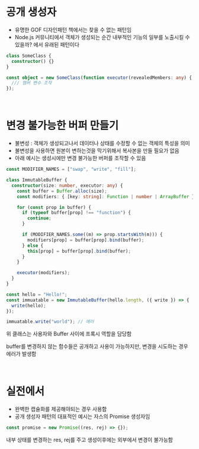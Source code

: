 # 공개 생성자

- 유명한 GOF 디자인패턴 책에서는 찾을 수 없는 패턴임
- Node.js 커뮤니티에서 객체가 생성되는 순간 내부적인 기능의 일부를 노출시킬 수 있을까? 에서 유래된 패턴이다

```ts
class SomeClass {
  constructor() {}
}

const object = new SomeClass(function executor(revealedMembers: any) {
  /// 멤버 변수 조작
});
```

<br/>

# 변경 불가능한 버퍼 만들기

- 불변성 : 객체가 생성되고나서 데이터나 상태를 수정할 수 없는 객체의 특성을 의미
- 불변성을 사용하면 원본이 변하는것을 막기위해서 복사본을 만들 필요가 없음
- 아래 예시는 생성시에만 변경 불가능한 버퍼를 조작할 수 있음

```ts
const MODIFIER_NAMES = ["swap", "write", "fill"];

class ImmutableBuffer {
  constructor(size: number, executor: any) {
    const buffer = Buffer.alloc(size);
    const modifiers: { [key: string]: Function | number | ArrayBuffer } = {};

    for (const prop in buffer) {
      if (typeof buffer[prop] !== "function") {
        continue;
      }

      if (MODIFIER_NAMES.some((m) => prop.startsWith(m))) {
        modifiers[prop] = buffer[prop].bind(buffer);
      } else {
        this[prop] = buffer[prop].bind(buffer);
      }
    }

    executor(modifiers);
  }
}

const hello = "Hello!";
const immuatable = new ImmutableBuffer(hello.length, ({ write }) => {
  write(hello);
});

immuatable.write("world"); // 에러
```

위 클래스는 사용자와 Buffer 사이에 프록시 역할을 담당함

buffer를 변경하지 않는 함수들은 공개하고 사용이 가능하지만, 변경을 시도하는 경우 에러가 발생함

<br/>

# 실전에서

- 완벽한 캡슐화를 제공해야되는 경우 사용함
- 공개 생성자 패턴의 대표적인 예시는 자스의 Promise 생성자임

```ts
const promise = new Promise((res, rej) => {});
```

내부 상태를 변경하는 res, rej를 주고 생성이후에는 외부에서 변경이 불가능함
